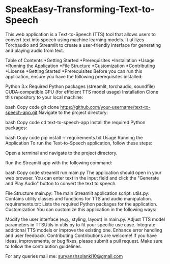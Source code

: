 # SpeakEasy-Transforming-Text-to-Speech
This web application is a Text-to-Speech (TTS) tool that allows users to convert text into speech using machine learning models. It utilizes Torchaudio and Streamlit to create a user-friendly interface for generating and playing audio from text.

Table of Contents
*Getting Started
*Prerequisites
*Installation
*Usage
*Running the Application
*File Structure
*Customization
*Contributing
*License
*Getting Started
*Prerequisites
Before you can run this application, ensure you have the following prerequisites installed:

Python 3.x
Required Python packages (streamlit, torchaudio, soundfile)
CUDA-compatible GPU (for efficient TTS model usage)
Installation
Clone this repository to your local machine:

bash
Copy code
git clone https://github.com/your-username/text-to-speech-app.git
Navigate to the project directory:

bash
Copy code
cd text-to-speech-app
Install the required Python packages:

bash
Copy code
pip install -r requirements.txt
Usage
Running the Application
To run the Text-to-Speech application, follow these steps:

Open a terminal and navigate to the project directory.

Run the Streamlit app with the following command:

bash
Copy code
streamlit run main.py
The application should open in your web browser. You can enter text in the input field and click the "Generate and Play Audio" button to convert the text to speech.

File Structure
main.py: The main Streamlit application script.
utils.py: Contains utility classes and functions for TTS and audio manipulation.
requirements.txt: Lists the required Python packages for the application.
Customization
You can customize this application in the following ways:

Modify the user interface (e.g., styling, layout) in main.py.
Adjust TTS model parameters in TTSUtils in utils.py to fit your specific use case.
Integrate additional TTS models or improve the existing one.
Enhance error handling and user feedback.
Contributing
Contributions are welcome! If you have ideas, improvements, or bug fixes, please submit a pull request. Make sure to follow the contribution guidelines.

For any queries mail me: suryanshsolanki10@gmail.com

